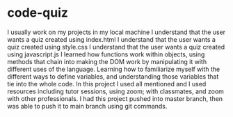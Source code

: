 # code-quiz

I usually work on my projects in my local machine
I understand that the user wants a quiz created using index.html
I understand that the user wants a quiz created using style.css
I understand that the user wants a quiz created using javascript.js
I learned how functions work within objects, using methods that chain into making the DOM work by manipulating it with different uses of the language.
Learning how to familiarize myself with the different ways to define variables, and understanding those variables that tie into the whole code.
In this project I used all mentioned and I used resources including tutor sessions, using zoom; with classmates, and zoom with other professionals.
I had this project pushed into master branch, then was able to push it to main branch using git commands.
